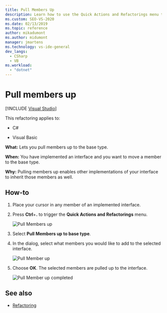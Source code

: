 ```yaml
---
title: Pull Members Up
description: Learn how to use the Quick Actions and Refactorings menu to pull members up to the base type.
ms.custom: SEO-VS-2020
ms.date: 02/13/2019
ms.topic: reference
author: mikadumont
ms.author: midumont 
manager: jmartens
ms.technology: vs-ide-general
dev_langs:
  - CSharp
  - VB
ms.workload:
  - "dotnet"
---
```

# Pull members up

 [!INCLUDE [Visual Studio](~/includes/applies-to-version/vs-windows-only.md)]

This refactoring applies to:

- C#

- Visual Basic

**What:** Lets you pull members up to the base type.

**When:** You have implemented an interface and you want to move a member to the base type.

**Why:** Pulling members up enables other implementations of your interface to inherit those members as well.

## How-to

1. Place your cursor in any member of an implemented interface.
2. Press **Ctrl**+**.** to trigger the **Quick Actions and Refactorings** menu.

   ![Pull Members up](media/pull-members-up.png)

2. Select **Pull Members up to base type**.

3. In the dialog, select what members you would like to add to the selected interface.

   ![Pull Member up](media/pull-members-up-dialog.png)

4. Choose **OK**. The selected members are pulled up to the interface.

   ![Pull Member up completed](media/pull-members-up-completed.png)

## See also

- [Refactoring](../refactoring-in-visual-studio.md)
